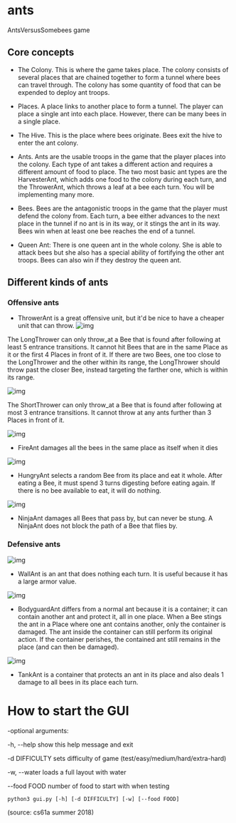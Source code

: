 # ants
AntsVersusSomebees game

## Core concepts
- The Colony. This is where the game takes place. The colony consists of several places that are chained together to form a tunnel where bees can travel through. The colony has some quantity of food that can be expended to deploy ant troops.

- Places. A place links to another place to form a tunnel. The player can place a single ant into each place. However, there can be many bees in a single place.

- The Hive. This is the place where bees originate. Bees exit the hive to enter the ant colony.

- Ants. Ants are the usable troops in the game that the player places into the colony. Each type of ant takes a different action and requires a different amount of food to place. The two most basic ant types are the HarvesterAnt, which adds one food to the colony during each turn, and the ThrowerAnt, which throws a leaf at a bee each turn. You will be implementing many more.

- Bees. Bees are the antagonistic troops in the game that the player must defend the colony from. Each turn, a bee either advances to the next place in the tunnel if no ant is in its way, or it stings the ant in its way. Bees win when at least one bee reaches the end of a tunnel.

- Queen Ant: There is one queen ant in the whole colony. She is able to attack bees but she also has a special ability of fortifying the other ant troops. Bees can also win if they destroy the queen ant.

## Different kinds of ants
### Offensive ants

- ThrowerAnt is a great offensive unit, but it'd be nice to have a cheaper unit that can throw.
![img](https://inst.eecs.berkeley.edu/~cs61a/su18/proj/ants/assets/insects/ant_shortthrower.gif)

The LongThrower can only throw_at a Bee that is found after following at least 5 entrance transitions. It cannot hit Bees that are in the same Place as it or the first 4 Places in front of it. If there are two Bees, one too close to the LongThrower and the other within its range, the LongThrower should throw past the closer Bee, instead targeting the farther one, which is within its range.

![img](https://inst.eecs.berkeley.edu/~cs61a/su18/proj/ants/assets/insects/ant_longthrower.gif)

The ShortThrower can only throw_at a Bee that is found after following at most 3 entrance transitions. It cannot throw at any ants further than 3 Places in front of it.

![img](https://inst.eecs.berkeley.edu/~cs61a/su18/proj/ants/assets/insects/ant_fire.gif)

- FireAnt damages all the bees in the same place as itself when it dies

![img](https://inst.eecs.berkeley.edu/~cs61a/su18/proj/ants/assets/insects/ant_hungry.gif)

- HungryAnt selects a random Bee from its place and eat it whole. After eating a Bee, it must spend 3 turns digesting before eating again. If there is no bee available to eat, it will do nothing.

![img](https://inst.eecs.berkeley.edu/~cs61a/su18/proj/ants/assets/insects/ant_ninja.gif)

- NinjaAnt damages all Bees that pass by, but can never be stung. A NinjaAnt does not block the path of a Bee that flies by.

### Defensive ants

![img](https://inst.eecs.berkeley.edu/~cs61a/su18/proj/ants/assets/insects/ant_wall.gif)

- WallAnt is an ant that does nothing each turn. It is useful because it has a large armor value.

![img](https://inst.eecs.berkeley.edu/~cs61a/su18/proj/ants/assets/insects/ant_bodyguard.gif)
- BodyguardAnt differs from a normal ant because it is a container; it can contain another ant and protect it, all in one place. When a Bee stings the ant in a Place where one ant contains another, only the container is damaged. The ant inside the container can still perform its original action. If the container perishes, the contained ant still remains in the place (and can then be damaged).

![img](https://inst.eecs.berkeley.edu/~cs61a/su18/proj/ants/assets/insects/ant_tank.gif)

- TankAnt is a container that protects an ant in its place and also deals 1 damage to all bees in its place each turn.

# How to start the GUI
-optional arguments:

  -h, --help     show this help message and exit
  
  -d DIFFICULTY  sets difficulty of game (test/easy/medium/hard/extra-hard)
  
  -w, --water    loads a full layout with water
  
  --food FOOD    number of food to start with when testing
```
python3 gui.py [-h] [-d DIFFICULTY] [-w] [--food FOOD]
```

(source: cs61a summer 2018)
